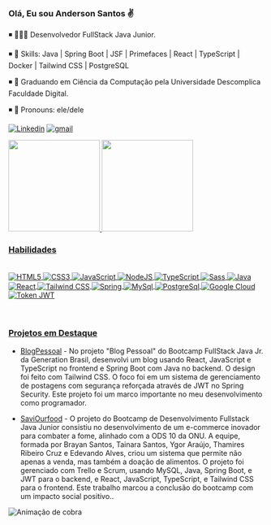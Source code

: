### Olá, Eu sou Anderson Santos ✌️


◾ 👨🏾‍💻 Desenvolvedor FullStack Java Junior.

◾ 🤖 Skills: Java | Spring Boot | JSF | Primefaces | React | TypeScript | Docker | Tailwind CSS | PostgreSQL

◾ 🌱 Graduando em Ciência da Computação pela Universidade Descomplica Faculdade Digital.


◾ 🙂 Pronouns: ele/dele

<div>


[![Linkedin](https://img.shields.io/badge/LinkedIn-0077B5?style=for-the-badge&logo=linkedin&logoColor=white)](https://www.linkedin.com/in/anderson-santos-5630b322b/)
<a href="mailto:andersonsantos.s.silv@gmail.com"><img alt="gmail" src="https://img.shields.io/badge/Gmail-D14836?style=for-the-badge&logo=gmail&logoColor=white"></a>


</div>

<div>

  <a href="https://github.com/AndersonSantos07">
  <img height="180em" src="https://github-readme-stats.vercel.app/api?username=AndersonSantos07&show_icons=true&theme=dracula&include_all_commits=true&count_private=true"/>
  <img height="180em" src="https://github-readme-stats.vercel.app/api/top-langs/?username=AndersonSantos07&layout=compact&langs_count=7&theme=dracula"/>
<br>
</div>





### Habilidades

<div style="display: inline_block"><br>
    <img align="center" alt="HTML5" src="https://img.shields.io/badge/HTML5-E34F26?style=for-the-badge&logo=html5&logoColor=white" >
    <img align="center" alt="CSS3" src="https://img.shields.io/badge/CSS3-1572B6?style=for-the-badge&logo=css3&logoColor=white" >
    <img align="center" alt="JavaScript" src="https://img.shields.io/badge/JavaScript-323330?style=for-the-badge&logo=javascript&logoColor=F7DF1E" >
    <img align="center" alt="NodeJS" src="https://img.shields.io/badge/Node.js-43853D?style=for-the-badge&logo=node.js&logoColor=white" >
    <img align="center" alt="TypeScript" src="https://img.shields.io/badge/TypeScript-007ACC?style=for-the-badge&logo=typescript&logoColor=white" >
    <img align="center" alt="Sass" src="https://img.shields.io/badge/Sass-CC6699?style=for-the-badge&logo=sass&logoColor=white" >
    <img align="center" alt="Java" src="https://img.shields.io/badge/Java-ED8B00?style=for-the-badge&logo=openjdk&logoColor=white" >
    <img align="center" alt="React" src="https://img.shields.io/badge/React-20232A?style=for-the-badge&logo=react&logoColor=61DAFB" >
    <img align="center" alt="Tailwind CSS" src="https://img.shields.io/badge/Tailwind_CSS-38B2AC?style=for-the-badge&logo=tailwind-css&logoColor=white" >
    <img align="center" alt="Spring" src="https://img.shields.io/badge/Spring-6DB33F?style=for-the-badge&logo=spring&logoColor=white" >
    <img align="center" alt="MySql" src="https://img.shields.io/badge/MySQL-00000F?style=for-the-badge&logo=mysql&logoColor=white" >
    <img align="center" alt="PostgreSql" src="https://img.shields.io/badge/PostgreSQL-316192?style=for-the-badge&logo=postgresql&logoColor=white" >
    <img align="center" alt="Google Cloud" src="https://img.shields.io/badge/Google_Cloud-4285F4?style=for-the-badge&logo=google-cloud&logoColor=white" >
    <img align="center" alt="Token JWT" src="https://img.shields.io/badge/json%20web%20tokens-323330?style=for-the-badge&logo=json-web-tokens&logoColor=pink" >    	
</div>

</br>

# #

### Projetos em Destaque
- [BlogPessoal](https://blogpessoalander.netlify.app/) - No projeto "Blog Pessoal" do Bootcamp FullStack Java Jr. da Generation Brasil, desenvolvi um blog usando React, JavaScript e TypeScript no frontend e Spring Boot com Java no backend. O design foi feito com Tailwind CSS. O foco foi em um sistema de gerenciamento de postagens com segurança reforçada através de JWT no Spring Security. Este projeto foi um marco importante no meu desenvolvimento como programador.

- [SaviOurfood](https://saviourfood.netlify.app/) - O projeto do Bootcamp de Desenvolvimento Fullstack Java Junior consistiu no desenvolvimento de um e-commerce inovador para combater a fome, alinhado com a ODS 10 da ONU. A equipe, formada por Brayan Santos, Tainara Santos, Ygor Araújo, Thamires Ribeiro Cruz e Edevando Alves, criou um sistema que permite não apenas a venda, mas também a doação de alimentos. O projeto foi gerenciado com Trello e Scrum, usando MySQL, Java, Spring Boot, e JWT para o backend, e React, JavaScript, TypeScript, e Tailwind CSS para o frontend. Este trabalho marcou a conclusão do bootcamp com um impacto social positivo..


![Animação de cobra](https://github.com/danielbped/danielbped/blob/output/github-contribution-grid-snake.svg)



